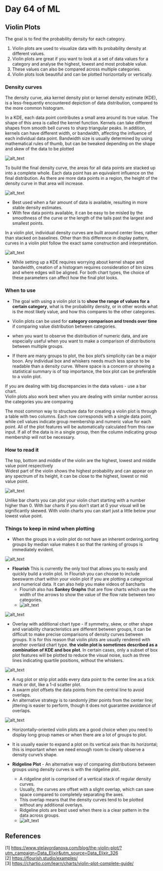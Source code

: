 # Day 64 of ML 

## Violin Plots

The goal is to find the probability density for each category.

1) Violin plots are used to visualize data with its probability density at different values.  
2) Violin plots are great if you want to look at a set of data values for a category and analyse the highest, lowest and most probable value.  
3) These values can also be compared across multiple categories.  
4) Violin plots look beautiful and can be plotted horizontally or vertically. 



### Density curves 


The density curve, aka kernel density plot or kernel density estimate (KDE), is a less-frequently encountered depiction of data distribution, compared to the more common histogram.  

In a KDE, each data point contributes a small area around its true value. The shape of this area is called the kernel function. Kernels can take different shapes from smooth bell curves to sharp triangular peaks. In addition, kernels can have different width, or bandwidth, affecting the influence of each individual data point. Bandwidth size is usually determined by using mathematical rules of thumb, but can be tweaked depending on the shape and skew of the data to be plotted

![alt_text](https://chartio.com/assets/d9633b/tutorials/charts/violin-plots/9b11123544b40d7abd0b3027d63be932bf3149b1d442bc9437d56cd8d818041a/kde-kernel-examples.png)

To build the final density curve, the areas for all data points are stacked up into a complete whole. Each data point has an equivalent influence on the final distribution. As there are more data points in a region, the height of the density curve in that area will increase.

![alt_text](https://chartio.com/assets/69870e/tutorials/charts/violin-plots/17b153c80f3bb582f7373aa183bc7d54dd0a5818e740b5d92ead29e15af345aa/kde-construction-example.png)

* Best used when a fair amount of data is available, resulting in more stable density estimates. 
* With few data points available, it can be easy to be misled by the smoothness of the curve or the length of the tails past the largest and smallest points.

In a violin plot, individual density curves are built around center lines, rather than stacked on baselines. Other than this difference in display pattern, curves in a violin plot follow the exact same construction and interpretation.

![alt_text](https://chartio.com/assets/9d8d76/tutorials/charts/violin-plots/61797c647b6c06fb349f878baba5c6e01b1f28ec799b2da952a900d902552a30/kde-centered.png)

* While setting up a KDE requires worrying about kernel shape and bandwidth, creation of a histogram requires consideration of bin sizes and where edges will be aligned. For both chart types, the choice of these parameters can affect how the final plot looks.

### When to use

* The goal with using a violin plot is to **show the range of values for a certain category**, what is the probability density, or in other words what is the most likely value, and how this compares to the other categories.
* Violin plots can be used for **category comparison and trends over time** if comparing value distribution between categories.
* when you want to observe the distribution of numeric data, and are especially useful when you want to make a comparison of distributions between multiple groups.


* If there are many groups to plot, the box plot’s simplicity can be a major boon. Any individual box and whiskers needs much less space to be readable than a density curve. Where space is a concern or showing a statistical summary is of top importance, the box plot can be preferable to a violin plot.



If you are dealing with big discrepancies in the data values  - use a bar chart.  
Violin plots also work best when you are dealing with similar number across the categories you are comparing 

The most common way to structure data for creating a violin plot is through a table with two columns. Each row corresponds with a single data point, while cell values indicate group membership and numeric value for each point. All of the plot features will be automatically calculated from this raw input. If all of the data is in a single group, then the column indicating group membership will not be necessary.


### How to read it

The top, bottom and middle of the violin are the highest, lowest and middle value point respectively  
Widest part of the violin shows the highest probability and can appear on any spectrum of its height, it can be close to the highest, lowest or mid value point.

![alt_text](https://secureservercdn.net/45.40.145.151/jx6.541.myftpupload.com/wp-content/uploads/2021/03/Violin-Plot-Interpretation-Violin-Plot-Anatomy.jpg)

Unlike bar charts you can plot your violin chart starting with a number higher than 0. With bar charts if you don’t start at 0 your visual will be significantly skewed. With violin charts you can start just a little below your lowest value point. 


### Things to keep in mind when plotting

* When the groups in a violin plot do not have an inherent ordering,sorting groups by median value makes it so that the ranking of groups is immediately evident. 

![alt_text](https://chartio.com/assets/6d76a6/tutorials/charts/violin-plots/7d9360d00c92651cf9091f840ad59ac00af44e808e3d8d61e28de0cc455f63d3/violin-plot-order.png)

* **Flourish** This is currently the only tool that allows you to easily and quickly build a violin plot. In Flourish you can choose to include beeswarm chart within your violin plot if you are plotting a categorical and numerical data.  It can also help you make videos of barcharts
    * Flourish also has **Sankey Graphs** that are flow charts which use the width of the arrows to show the value of the flow rate between two categories.
    * ![alt_text](https://secureservercdn.net/45.40.145.151/jx6.541.myftpupload.com/wp-content/uploads/2021/01/Sankey-Chart-Cuisine-Popularity-Google-Trends-Data-Visualization.jpg)



![alt_text](https://secureservercdn.net/45.40.145.151/jx6.541.myftpupload.com/wp-content/uploads/2021/03/Violin-Plot-Example-2-with-Beeswarm-Plot.jpg)

* Overlay with additional chart type - If symmetry, skew, or other shape and variability characteristics are different between groups, it can be difficult to make precise comparisons of density curves between groups. It is for this reason that violin plots are usually rendered with another overlaid chart type. **the violin plot is sometimes described as a combination of KDE and box plot**. In certain cases, only a subset of box plot features will be plotted to reduce the visual noise, such as three lines indicating quartile positions, without the whiskers.

![alt_text](https://chartio.com/assets/4e9402/tutorials/charts/violin-plots/ac83488cd05d7ee349854c5d079f299994c0c74de41634194e3264d97282e694/violin-inner-options-1.png)

*  A rug plot or strip plot adds every data point to the center line as a tick mark or dot, like a 1-d scatter plot.
*  A swarm plot offsets the data points from the central line to avoid overlaps.
* An alternative strategy is to randomly jitter points from the center line; jittering is easier to perform, though it does not guarantee avoidance of overlaps.

![alt_text](https://chartio.com/assets/26827c/tutorials/charts/violin-plots/4c4805059231c6c112549d00c0deda6db8c8c2e66b24099f02fefb72b67f52a1/violin-inner-options-2.png)

* Horizontally-oriented violin plots are a good choice when you need to display long group names or when there are a lot of groups to plot. 
* It is usually easier to expand a plot on its vertical axis than its horizontal; this is important when we need enough room to clearly observe a density curve’s shape.

* **Ridgeline Plot** - An alternative way of comparing distributions between groups using density curves is with the ridgeline plot.
    * A ridgeline plot is comprised of a vertical stack of regular density curves. 
    * Usually, the curves are offset with a slight overlap, which can save space compared to completely separating the axes. 
    * This overlap means that the density curves tend to be plotted without any additional overlays.
    * Ridgeline plots are best used when there is a clear pattern in the data across groups.
    * ![alt_text](https://chartio.com/assets/400df9/tutorials/charts/violin-plots/6e416e29209b892ccf7e904a44e0da0a091faaa75c3c125e2fe7291dacb87f33/ridgeline-example.png)

**References**
------------
[1]  https://www.stelayordanova.com/blog/the-violin-plot/?utm_campaign=Data_Elixir&utm_source=Data_Elixir_326  
[2]  https://flourish.studio/examples/  
[3]  https://chartio.com/learn/charts/violin-plot-complete-guide/  